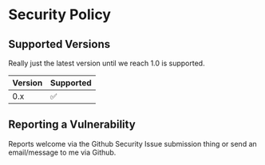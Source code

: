 # Security Policy

## Supported Versions

Really just the latest version until we reach 1.0 is supported.

| Version | Supported          |
| ------- | ------------------ |
| 0.x     | :white_check_mark: |

## Reporting a Vulnerability

Reports welcome via the Github Security Issue submission thing or send an email/message to me via Github.
